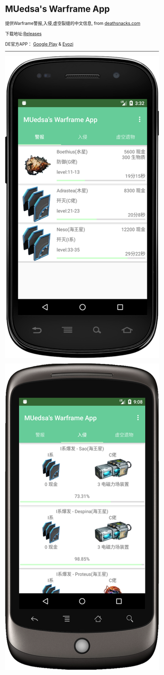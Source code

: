 # MUedsa's Warframe App
提供Warframe警报,入侵,虚空裂缝的中文信息, from [deathsnacks.com](https://deathsnacks.com/wf)

下载地址:[Releases](https://github.com/MUedsa/WarframeApp/releases) 

DE官方APP： [Google Play](https://play.google.com/store/apps/details?id=com.digitalextremes.warframenexus) & [Evozi](https://apps.evozi.com/apk-downloader/?id=com.digitalextremes.warframenexus)

***

![截图](https://raw.githubusercontent.com/MUedsa/WarframeApp/master/app/src/main/assets/image/temp/device-2017-10-17-113323.png)

![截图](https://raw.githubusercontent.com/MUedsa/WarframeApp/master/app/src/main/assets/image/temp/device-2017-10-17-170822.png)